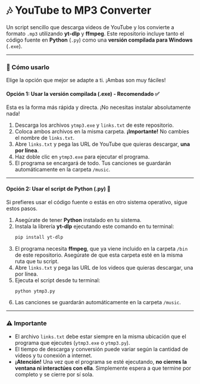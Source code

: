 # 🎶 YouTube to MP3 Converter

Un script sencillo que descarga videos de YouTube y los convierte a formato `.mp3` utilizando **yt-dlp** y **ffmpeg**. Este repositorio incluye tanto el código fuente en **Python** (`.py`) como una **versión compilada para Windows** (`.exe`).

---

### 🚀 Cómo usarlo

Elige la opción que mejor se adapte a ti. ¡Ambas son muy fáciles!

#### **Opción 1: Usar la versión compilada (.exe) - Recomendado ✅**

Esta es la forma más rápida y directa. ¡No necesitas instalar absolutamente nada!

1.  Descarga los archivos `ytmp3.exe` y `links.txt` de este repositorio.
2.  Coloca ambos archivos en la misma carpeta. **¡Importante!** No cambies el nombre de `links.txt`.
3.  Abre `links.txt` y pega las URL de YouTube que quieras descargar, **una por línea**.
4.  Haz doble clic en `ytmp3.exe` para ejecutar el programa.
5.  El programa se encargará de todo. Tus canciones se guardarán automáticamente en la carpeta `/music`.

---

#### **Opción 2: Usar el script de Python (.py) 🐍**

Si prefieres usar el código fuente o estás en otro sistema operativo, sigue estos pasos.

1.  Asegúrate de tener **Python** instalado en tu sistema.
2.  Instala la librería **yt-dlp** ejecutando este comando en tu terminal:
    ```bash
    pip install yt-dlp
    ```
3.  El programa necesita **ffmpeg**, que ya viene incluido en la carpeta `/bin` de este repositorio. Asegúrate de que esta carpeta esté en la misma ruta que tu script.
4.  Abre `links.txt` y pega las URL de los videos que quieras descargar, una por línea.
5.  Ejecuta el script desde tu terminal:
    ```bash
    python ytmp3.py
    ```
6.  Las canciones se guardarán automáticamente en la carpeta `/music`.

---

### ⚠️ **Importante**

* El archivo `links.txt` debe estar siempre en la misma ubicación que el programa que ejecutes (`ytmp3.exe` o `ytmp3.py`).
* El tiempo de descarga y conversión puede variar según la cantidad de videos y tu conexión a internet.
* **¡Atención!** Una vez que el programa se esté ejecutando, **no cierres la ventana ni interactúes con ella**. Simplemente espera a que termine por completo y se cierre por sí sola.
